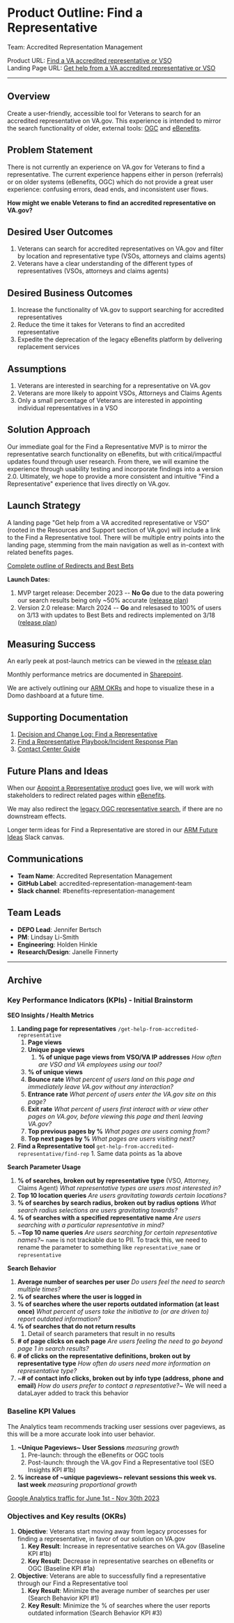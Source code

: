 # Product Outline: Find a Representative
Team: Accredited Representation Management

Product URL: [Find a VA accredited representative or VSO](https://www.va.gov/get-help-from-accredited-representative/find-rep) \
Landing Page URL: [Get help from a VA accredited representative or VSO](https://www.va.gov/get-help-from-accredited-representative/)

---

## Overview
Create a user-friendly, accessible tool for Veterans to search for an accredited representative on VA.gov. This experience is intended to mirror the search functionality of older, external tools: [OGC](https://www.va.gov/ogc/apps/accreditation/index.asp) and [eBenefits](https://www.ebenefits.va.gov/ebenefits/vso-search).

## Problem Statement
There is not currently an experience on VA.gov for Veterans to find a representative. The current experience happens either in person (referrals) or on older systems (eBenefits, OGC) which do not provide a great user experience: confusing errors, dead ends, and inconsistent user flows.

**How might we enable Veterans to find an accredited representative on VA.gov?**
 
## Desired User Outcomes
1. Veterans can search for accredited representatives on VA.gov and filter by location and representative type (VSOs, attorneys and claims agents)
2. Veterans have a clear understanding of the different types of representatives (VSOs, attorneys and claims agents)

## Desired Business Outcomes 
1. Increase the functionality of VA.gov to support searching for accredited representatives
2. Reduce the time it takes for Veterans to find an accredited representative
3. Expedite the deprecation of the legacy eBenefits platform by delivering replacement services

## Assumptions
1. Veterans are interested in searching for a representative on VA.gov
2. Veterans are more likely to appoint VSOs, Attorneys and Claims Agents
3. Only a small percentage of Veterans are interested in appointing individual representatives in a VSO

## Solution Approach
Our immediate goal for the Find a Representative MVP is to mirror the representative search functionality on eBenefits, but with critical/impactful updates found through user research.  From there, we will examine the experience through usability testing and incorporate findings into a version 2.0.  Ultimately, we hope to provide a more consistent and intuitive "Find a Representative" experience that lives directly on VA.gov.  

## Launch Strategy
A landing page "Get help from a VA accredited representative or VSO" (rooted in the Resources and Support section of VA.gov) will include a link to the Find a Representative tool.  There will be multiple entry points into the landing page, stemming from the main navigation as well as in-context with related benefits pages.  

[Complete outline of Redirects and Best Bets](https://github.com/department-of-veterans-affairs/va.gov-team/blob/master/products/information-architecture/ia-design-docs/manage-accredited-representative.md) 

**Launch Dates:**
1. MVP target release: December 2023 -- **No Go** due to the data powering our search results being only ~50% accurate ([release plan](https://github.com/department-of-veterans-affairs/va.gov-team/blob/master/products/accredited-representation-management/product-documentation/find-a-representative/release-plan-find-a-representative-1.0.md))
2. Version 2.0 release: March 2024 -- **Go** and relesased to 100% of users on 3/13 with updates to Best Bets and redirects implemented on 3/18 ([release plan](https://github.com/department-of-veterans-affairs/va.gov-team/blob/master/products/accredited-representation-management/product-documentation/find-a-representative/release-plan-find-a-representative-2.0.md))
  
## Measuring Success

An early peek at post-launch metrics can be viewed in the [release plan](https://github.com/department-of-veterans-affairs/va.gov-team/blob/master/products/accredited-representation-management/product-documentation/find-a-representative/release-plan-find-a-representative-2.0.md) 

Monthly performance metrics are documented in [Sharepoint](https://dvagov.sharepoint.com/:x:/s/vaabdvro/Ecl2SmYyCAZGk2RfrJWNoBsBN-TO5da5L6dOhKPZV0j_Uw?e=7F4aIo).

We are actively outlining our [ARM OKRs](https://app.mural.co/t/departmentofveteransaffairs9999/m/departmentofveteransaffairs9999/1718224425278/b300ea8d63dcaaa0cdad0ebf6b4a65a20fcc9371?sender=ubac5f0487f25bc4431288699) and hope to visualize these in a Domo dashboard at a future time.

## Supporting Documentation
1. [Decision and Change Log: Find a Representative](https://github.com/department-of-veterans-affairs/va.gov-team/blob/master/products/accredited-representation-management/product-documentation/find-a-representative/decision-change-log-find-a-representative.md)
2. [Find a Representative Playbook/Incident Response Plan](https://github.com/department-of-veterans-affairs/va.gov-team/blob/master/products/accredited-representation-management/product-documentation/find-a-representative/launch-materials/product-playbook-incident-response-plan.md#find-a-representative-playbookincident-response-plan)
3. [Contact Center Guide](https://github.com/department-of-veterans-affairs/va.gov-team/tree/master/products/accredited-representation-management/product-documentation/find-a-representative/contact-center)

## Future Plans and Ideas
When our [Appoint a Representative product](https://github.com/department-of-veterans-affairs/va.gov-team/tree/master/products/accredited-representation-management/product-documentation/appoint-a-representative) goes live, we will work with stakeholders to redirect related pages within [eBenefits]([https://www.ebenefits.va.gov/ebenefits/vso-search).  

We may also redirect the [legacy OGC representative search](https://www.va.gov/ogc/apps/accreditation/index.asp), if there are no downstream effects.  

Longer term ideas for Find a Representative are stored in our [ARM Future Ideas](https://dsva.slack.com/docs/T03FECE8V/F06JUJ4CR19) Slack canvas.

## Communications

- **Team Name**: Accredited Representation Management
- **GitHub Label**: accredited-representation-management-team
- **Slack channel**: #benefits-representation-management

## Team Leads
 
 - **DEPO Lead**: Jennifer Bertsch
 - **PM**: Lindsay Li-Smith
 - **Engineering**: Holden Hinkle
 - **Research/Design**: Janelle Finnerty

---
## Archive

### Key Performance Indicators (KPIs) - Initial Brainstorm
**SEO Insights / Health Metrics**
1. **Landing page for representatives** `/get-help-from-accredited-representative`
   1. **Page views**
   2. **Unique page views**
      1. **% of unique page views from VSO/VA IP addresses** _How often are VSO and VA employees using our tool?_
   4. **% of unique views** 
   5. **Bounce rate** _What percent of users land on this page and immediately leave VA.gov without any interaction?_
   6. **Entrance rate** _What percent of users enter the VA.gov site on this page?_
   7. **Exit rate** _What percent of users first interact with or view other pages on VA.gov, before viewing this page and then\ leaving VA.gov?_
   8. **Top previous pages by %** _What pages are users coming from?_
   9. **Top next pages by %** _What pages are users visiting next?_
2. **Find a Representative tool** `get-help-from-accredited-representative/find-rep`
        1. Same data points as 1a above

**Search Parameter Usage**

1. **% of searches, broken out by representative type** (VSO, Attorney, Claims Agent) _What representative types are users most interested in?_
2. **Top 10 location queries** _Are users gravitating towards certain locations?_
3. **% of searches by search radius, broken out by radius options** _What search radius selections are users gravitating towards?_
4. **% of searches with a specified representative name** _Are users searching with a particular representative in mind?_
5. ~**Top 10 name queries** _Are users searching for certain representative names?_~ `name` is not trackable due to PII.  To track this, we need to rename the parameter to something like `representative_name` or `representative`

**Search Behavior**
1. **Average number of searches per user** _Do users feel the need to search multiple times?_
5. **% of searches where the user is logged in** 
3. **% of searches where the user reports outdated information (at least once)** _What percent of users take the initiative to (or are driven to) report outdated information?_
6. **% of searches that do not return results**
    1. Detail of search parameters that result in no results
4. **# of page clicks on each page** _Are users feeling the need to go beyond page 1 in search results?_
1. **# of clicks on the representative definitions, broken out by representative type** _How often do users need more information on representative type?_
2. ~**# of contact info clicks, broken out by info type (address, phone and email)** _How do users prefer to contact a representative?_~ We will need a dataLayer added to track this behavior

### Baseline KPI Values
The Analytics team recommends tracking user sessions over pageviews, as this will be a more accurate look into user behavior.
1. **~Unique Pageviews~ User Sessions** _measuring growth_
    1. Pre-launch: through the eBenefits or OGC tools
    3. Post-launch: through the VA.gov Find a Representative tool (SEO Insights KPI #1b)
2. **% increase of ~unique pageviews~ relevant sessions this week vs. last week** _measuring proportional growth_

[Google Analytics traffic for June 1st - Nov 30th 2023](https://docs.google.com/spreadsheets/d/1Ne8H_hywzWcL5007MWY0ExpoCBJ0SjHRlkPHVtm7cJU/edit#gid=0)

### Objectives and Key results (OKRs)
1. **Objective**: Veterans start moving away from legacy processes for finding a representative, in favor of our solution on VA.gov
    1. **Key Result**: Increase in representative searches on VA.gov (Baseline KPI #1b)
    2. **Key Result**: Decrease in representative searches on eBenefits or OGC (Baseline KPI #1a)
2. **Objective**: Veterans are able to successfully find a representative through our Find a Representative tool
    1. **Key Result**: Minimize the average number of searches per user (Search Behavior KPI #1)
    2. **Key Result**: Minimize the % of searches where the user reports outdated information (Search Behavior KPI #3)
   



